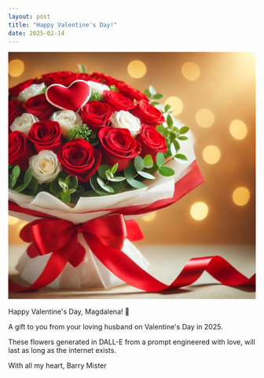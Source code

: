 ```yaml
---
layout: post
title: "Happy Valentine's Day!"
date: 2025-02-14
---
```


![Valentine's Bouquet](/assets/images/valentine2025.jpg)

Happy Valentine's Day, Magdalena! 💖

A gift to you from your loving husband on Valentine's Day in 2025.

These flowers generated in DALL-E from a prompt engineered with love, will last as long as the internet exists.

With all my heart,
Barry Mister
